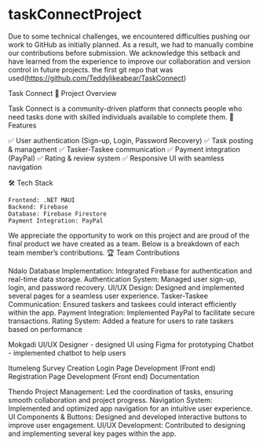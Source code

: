 # taskConnectProject
Due to some technical challenges, we encountered difficulties pushing our work to GitHub as initially planned. As a result, we had to manually combine our contributions before submission. We acknowledge this setback and have learned from the experience to improve our collaboration and version control in future projects. the first git repo that was used(https://github.com/Teddylikeabear/TaskConnect)

Task Connect
📌 Project Overview

Task Connect is a community-driven platform that connects people who need tasks done with skilled individuals available to complete them.
🚀 Features

✅ User authentication (Sign-up, Login, Password Recovery)
✅ Task posting & management
✅ Tasker-Taskee communication
✅ Payment integration (PayPal)
✅ Rating & review system
✅ Responsive UI with seamless navigation

🛠 Tech Stack

    Frontend: .NET MAUI
    Backend: Firebase
    Database: Firebase Firestore
    Payment Integration: PayPal

We appreciate the opportunity to work on this project and are proud of the final product we have created as a team. Below is a breakdown of each team member’s contributions.
🏆 Team Contributions

Ndalo
Database Implementation: Integrated Firebase for authentication and real-time data storage.
Authentication System: Managed user sign-up, login, and password recovery.
UI/UX Design: Designed and implemented several pages for a seamless user experience.
Tasker-Taskee Communication: Ensured taskers and taskees could interact efficiently within the app.
Payment Integration: Implemented PayPal to facilitate secure transactions.
Rating System: Added a feature for users to rate taskers based on performance


Mokgadi
UI/UX Designer - designed UI using Figma for prototyping
Chatbot - implemented chatbot to help users

Itumeleng
Survey Creation
Login Page Development (Front end)
Registration Page Development (Front end)
Documentation

 Thendo
Project Management: Led the coordination of tasks, ensuring smooth collaboration and project progress.
Navigation System: Implemented and optimized app navigation for an intuitive user experience.
UI Components & Buttons: Designed and developed interactive buttons to improve user engagement.
UI/UX Development: Contributed to designing and implementing several key pages within the app.
